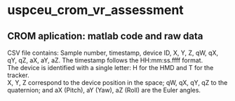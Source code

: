 # uspceu_crom_vr_assessment
## CROM aplication: matlab code and raw data
CSV file contains: Sample number, timestamp, device ID, X, Y, Z, qW, qX, qY, qZ, aX, aY, aZ. The timestamp follows the HH:mm:ss.ffff format. <br />
The device is identified with a single letter: H for the HMD and T for the tracker. <br />
X, Y, Z correspond to the device position in the space; qW, qX, qY, qZ to the quaternion; and aX (Pitch), aY (Yaw), aZ (Roll) are the Euler angles.

